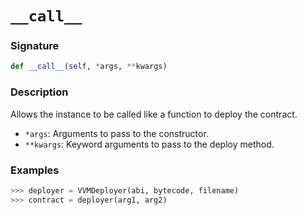 # `__call__`

### Signature

```python
def __call__(self, *args, **kwargs)
```

### Description

Allows the instance to be called like a function to deploy the contract.

- `*args`: Arguments to pass to the constructor.
- `**kwargs`: Keyword arguments to pass to the deploy method.

### Examples

```python
>>> deployer = VVMDeployer(abi, bytecode, filename)
>>> contract = deployer(arg1, arg2)
```